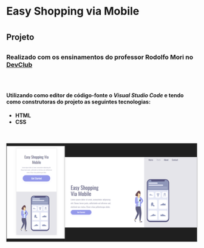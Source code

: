 <h1>Easy Shopping via Mobile<h1> 

<h2>Projeto<h2>

<h3>Realizado com os ensinamentos do professor Rodolfo Mori no <a href="https://rodolfomori.com.br/devclub">DevClub</a><h3>

<br>
<h4>Utilizando como editor de código-fonte o <i>Visual Studio Code</i> e tendo como construtoras do projeto as seguintes tecnologias:</h4>
<ul>
<li><b>HTML</b></li>
<li><b>CSS</b></li>
</ul>
<br>
<br>
  <img src="https://github.com/ViniFerAlbuquerque/Easy-Shopping-Via-Mobile/blob/master/Easy%20Shopping%20Via%20Mobile.png?raw=true">
